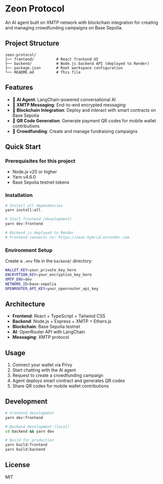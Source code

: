 # Zeon Protocol

An AI agent built on XMTP network with blockchain integration for creating and managing crowdfunding campaigns on Base Sepolia.

## Project Structure

```
zeon-protocol/
├── frontend/          # React frontend UI
├── backend/           # Node.js backend API (deployed to Render)
├── package.json       # Root workspace configuration
└── README.md          # This file
```

## Features

- 🤖 **AI Agent**: LangChain-powered conversational AI
- 💬 **XMTP Messaging**: End-to-end encrypted messaging
- 🔗 **Blockchain Integration**: Deploy and interact with smart contracts on Base Sepolia
- 📱 **QR Code Generation**: Generate payment QR codes for mobile wallet contributions
- 🎯 **Crowdfunding**: Create and manage fundraising campaigns

## Quick Start

### Prerequisites for this project

- Node.js v20 or higher
- Yarn v4.6.0
- Base Sepolia testnet tokens

### Installation

```bash
# Install all dependencies
yarn install:all

# Start frontend (development)
yarn dev:frontend

# Backend is deployed to Render
# Frontend connects to: https://zeon-hybrid.onrender.com
```

### Environment Setup

Create a `.env` file in the `backend/` directory:

```bash
WALLET_KEY=your_private_key_here
ENCRYPTION_KEY=your_encryption_key_here
XMTP_ENV=dev
NETWORK_ID=base-sepolia
OPENROUTER_API_KEY=your_openrouter_api_key
```

## Architecture

- **Frontend**: React + TypeScript + Tailwind CSS
- **Backend**: Node.js + Express + XMTP + Ethers.js
- **Blockchain**: Base Sepolia testnet
- **AI**: OpenRouter API with LangChain
- **Messaging**: XMTP protocol

## Usage

1. Connect your wallet via Privy
2. Start chatting with the AI agent
3. Request to create a crowdfunding campaign
4. Agent deploys smart contract and generates QR codes
5. Share QR codes for mobile wallet contributions

## Development

```bash
# Frontend development
yarn dev:frontend

# Backend development (local)
cd backend && yarn dev

# Build for production
yarn build:frontend
yarn build:backend
```

## License

MIT
